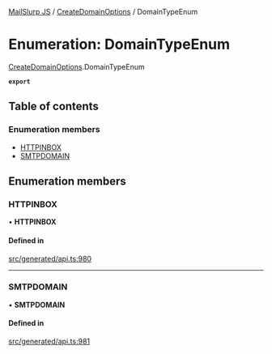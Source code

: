 [MailSlurp JS](../README.md) / [CreateDomainOptions](../modules/CreateDomainOptions.md) / DomainTypeEnum

# Enumeration: DomainTypeEnum

[CreateDomainOptions](../modules/CreateDomainOptions.md).DomainTypeEnum

**`export`**

## Table of contents

### Enumeration members

- [HTTPINBOX](CreateDomainOptions.DomainTypeEnum.md#httpinbox)
- [SMTPDOMAIN](CreateDomainOptions.DomainTypeEnum.md#smtpdomain)

## Enumeration members

### HTTPINBOX

• **HTTPINBOX**

#### Defined in

[src/generated/api.ts:980](https://github.com/mailslurp/mailslurp-client/blob/6bcf839/src/generated/api.ts#L980)

___

### SMTPDOMAIN

• **SMTPDOMAIN**

#### Defined in

[src/generated/api.ts:981](https://github.com/mailslurp/mailslurp-client/blob/6bcf839/src/generated/api.ts#L981)
